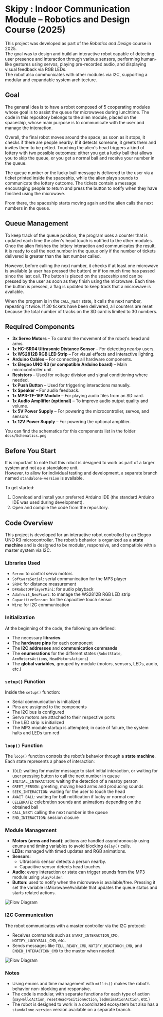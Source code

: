 # Skipy : Indoor Communication Module – Robotics and Design Course (2025)

This project was developed as part of the *Robotics and Design* course in 2025.  
The goal was to design and build an interactive robot capable of detecting user presence and interaction through various sensors, performing human-like gestures using servos, playing pre-recorded audio, and displaying visual feedback via RGB LEDs.  
The robot also communicates with other modules via I2C, supporting a modular and expandable system architecture.

## Goal

The general idea is to have a robot composed of 5 cooperating modules whose goal is to assist the queue for microwaves during lunchtime. The code in this repository belongs to the alien module, placed on the spaceship, whose main purpose is to communicate with the user and manage the interaction.

Overall, the final robot moves around the space; as soon as it stops, it checks if there are people nearby. If it detects someone, it greets them and invites them to be petted. Touching the alien's head triggers a kind of lottery with two possible outcomes: either you get a lucky ball that allows you to skip the queue, or you get a normal ball and receive your number in the queue.

The queue number or the lucky ball message is delivered to the user via a ticket printed inside the spaceship, while the alien plays sounds to communicate the lottery outcome. The tickets contain a message encouraging people to return and press the button to notify when they have finished using the microwave.

From there, the spaceship starts moving again and the alien calls the next numbers in the queue.

## Queue Management

To keep track of the queue position, the program uses a counter that is updated each time the alien's head touch is notified to the other modules. Once the alien finishes the lottery interaction and communicates the result, it is ready to call the next number in the queue only if the number of tickets delivered is greater than the last number called.

However, before calling the next number, it checks if at least one microwave is available (a user has pressed the button) or if too much time has passed since the last call. The button is placed on the spaceship and can be pressed by the user as soon as they finish using the microwave. Each time the button is pressed, a flag is updated to keep track that a microwave is available.

When the program is in the `CALL_NEXT` state, it calls the next number, repeating it twice. If 30 tickets have been delivered, all counters are reset because the total number of tracks on the SD card is limited to 30 numbers.


## Required Components

- **3x Servo Motors** – To control the movement of the robot's head and arms.
- **1x HC-SR04 Ultrasonic Distance Sensor** – For detecting nearby users.
- **1x WS2812B RGB LED Strip** – For visual effects and interactive lighting.
- **Arduino Cables** – For connecting all hardware components.
- **1x Elegoo UNO R3 (or compatible Arduino board)** – Main microcontroller unit.
- **Resistors** – Used for voltage division and signal conditioning where needed.
- **1x Push Button** – Used for triggering interactions manually.
- **1x Speaker** – For audio feedback.
- **1x MP3-TF-16P Module** – For playing audio files from an SD card.
- **1x Audio Amplifier (optional)** – To improve audio output quality and volume.
- **1x 5V Power Supply** – For powering the microcontroller, servos, and sensors.
- **1x 12V Power Supply** – For powering the optional amplifier.

You can find the schematics for this components list in the folder `docs/Schematics.png`

## Before You Start

It is important to note that this robot is designed to work as part of a larger system and not as a standalone unit.  
However, to allow for individual testing and development, a separate branch named `standalone-version` is available.

To get started:

1. Download and install your preferred Arduino IDE (the standard Arduino IDE was used during development).
2. Open and compile the code from the repository.

## Code Overview

This project is developed for an interactive robot controlled by an Elegoo UNO R3 microcontroller. The robot’s behavior is organized as a **state machine** and is designed to be modular, responsive, and compatible with a master system via I2C.

### Libraries Used

- `Servo`: to control servo motors  
- `SoftwareSerial`: serial communication for the MP3 player  
- `SR04`: for distance measurement  
- `DFRobotDFPlayerMini`: for audio playback  
- `Adafruit_NeoPixel`: to manage the WS2812B RGB LED strip  
- `CapacitiveSensor`: for the capacitive touch sensor  
- `Wire`: for I2C communication  

### Initialization

At the beginning of the code, the following are defined:

- The necessary **libraries**  
- The **hardware pins** for each component  
- The **I2C addresses** and **communication commands**  
- The **enumerations** for the different states (`RobotState`, `ArmMotorsActions`, `HeadMotorsActions`)  
- The **global variables**, grouped by module (motors, sensors, LEDs, audio, etc.)  

### `setup()` Function

Inside the `setup()` function:

- Serial communication is initialized  
- Pins are assigned to the components  
- The I2C bus is configured  
- Servo motors are attached to their respective ports  
- The LED strip is initialized  
- The MP3 module startup is attempted; in case of failure, the system halts and LEDs turn red  

### `loop()` Function

The `loop()` function controls the robot’s behavior through a **state machine**. Each state represents a phase of interaction:

- `IDLE`: waiting for master message to start initial interaction, or waiting for user pressing button to call the next number in queue
- `INITIAL_INTERACTION`: waiting the detection of a nearby person  
- `GREET_PERSON`: greeting, moving head arms and producing sounds
- `SEEK_INTERACTION`: waiting for the user to touch the head  
- `AWAIT_BALL`: waiting for ball notification if lucky or normal one 
- `CELEBRATE`: celebration sounds and animations depending on the obtained ball
- `CALL_NEXT`: calling the next number in the queue 
- `END_INTERACTION`: session closure  

### Module Management

- **Motors (arms and head)**: actions are handled asynchronously using enums and timing variables to avoid blocking `delay()` calls.  
- **LEDs**: managed with timed updates and RGB animations.  
- **Sensors**:  
  - Ultrasonic sensor detects a person nearby.  
  - Capacitive sensor detects head touches.  
- **Audio**: every interaction or state can trigger sounds from the MP3 module using `playFolder`.  
- **Button**: used to notify when the microwave is available/free. Pressing it set the variable isMicrowaveAvailable that updates the queue status and starts related actions.  

![Flow Diagram](docs/Flowchart.png)


### I2C Communication

The robot communicates with a master controller via the I2C protocol:

- Receives commands such as `START_INTERACTION_CMD`, `NOTIFY_LUCKYBALL_CMD`, etc.  
- Sends messages like `TELL_READY_CMD`, `NOTIFY_HEADTOUCH_CMD`, and `ENDED_INTERACTION_CMD` to the master when needed.  

![Flow Diagram](docs/I2C.png)

### Notes

- Using enums and time management with `millis()` makes the robot’s behavior non-blocking and responsive.  
- The code is modular, with separate functions for each type of action (`sayHelloAction`, `resetHeadPositionAction`, `ledAnimationAction`, etc.)  
- The robot is designed to work in a coordinated ecosystem but also has a `standalone-version` version available on a separate branch.  



